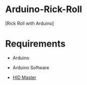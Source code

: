 # Arduino-Rick-Roll

[Rick Roll with Arduino]

# Requirements

- Arduino

- Arduino Software

- [HID Master](https://github.com/NicoHood/HID)
